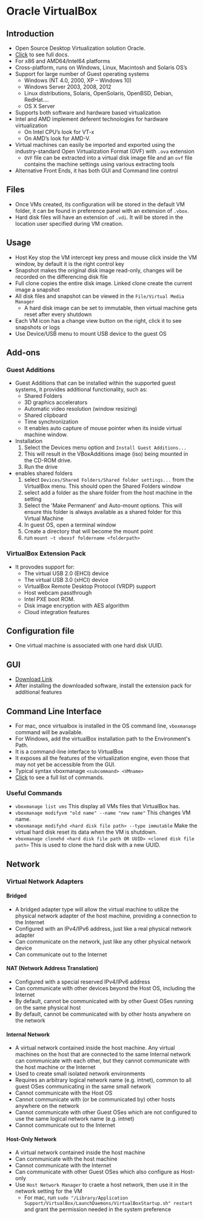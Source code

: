 # Oracle VirtualBox

## Introduction

- Open Source Desktop Virtualization solution Oracle.
- [Click](https://www.virtualbox.org/wiki/Documentation) to see full docs.
- For x86 and AMD64/Intel64 platforms
- Cross-platform, runs on Windows, Linux, Macintosh and Solaris OS’s
- Support for large number of Guest operating systems
  - Windows (NT 4.0, 2000, XP – Windows 10)
  - Windows Server 2003, 2008, 2012
  - Linux distributions, Solaris, OpenSolaris, OpenBSD, Debian, RedHat….
  - OS X Server
- Supports both software and hardware based virtualization
- Intel and AMD implement deferent technologies for hardware virtualization
  - On Intel CPU’s look for VT-x
  - On AMD’s look for AMD-V.
- Virtual machines can easily be imported and exported using the industry-standard Open Virtualization Format (OVF) with `.ova` extension
  - `OVF` file can be extracted into a virtual disk image file and an `ovf` file contains the machine settings using various extracting tools
- Alternative Front Ends, it has both GUI and Command line control

## Files

- Once VMs created, its configuration will be stored in the default VM folder, it can be found in preference panel with an extension of `.vbox`.
- Hard disk files will have an extension of `.vdi`. It will be stored in the location user specified during VM creation.

## Usage

- Host Key stop the VM intercept key press and mouse click inside the VM window, by default it is the right control key
- Snapshot makes the original disk image read-only, changes will be recorded on the differencing disk file
- Full clone copies the entire disk image. Linked clone create the current image a snapshot
- All disk files and snapshot can be viewed in the `File/Virtual Media Manager`
  - A hard disk image can be set to immutable, then virtual machine gets reset after every shutdown
- Each VM icon has a change view button on the right, click it to see snapshots or logs
- Use Device/USB menu to mount USB device to the guest OS

## Add-ons

### Guest Additions

- Guest Additions that can be installed within the supported guest systems, it provides additional functionality, such as:
  - Shared Folders
  - 3D graphics accelerators
  - Automatic video resolution (window resizing)
  - Shared clipboard
  - Time synchronization
  - It enables auto capture of mouse pointer when its inside virtual machine window.
- Installation
  1. Select the Devices menu option and `Install Guest Additions...`
  2. This will result in the VBoxAdditions image (iso) being mounted in the CD-ROM drive.
  3. Run the drive
- enables shared folders
  1. select `Devices/Shared Folders/Shared folder settings...` from the VirtualBox menu. This should open the Shared Folders window
  2. select add a folder as the share folder from the host machine in the setting
  3. Select the 'Make Permanent' and Auto-mount options. This will ensure this folder is always available as a shared folder for this Virtual Machine
  4. In guest OS, open a terminal window
  5. Create a directory that will become the mount point
  6. run `mount –t vboxsf foldername <folderpath>`

### VirtualBox Extension Pack

- It provodes support for:
  - The virtual USB 2.0 (EHCI) device
  - The virtual USB 3.0 (xHCI) device
  - VirtualBox Remote Desktop Protocol (VRDP) support
  - Host webcam passthrough
  - Intel PXE boot ROM.
  - Disk image encryption with AES algorithm
  - Cloud integration features

## Configuration file

- One virtual machine is associated with one hard disk UUID.

## GUI

- [Download Link](https://www.virtualbox.org/wiki/Downloads)
- After installing the downloaded software, install the extension pack for additional features

## Command Line Interface

- For mac, once virtualbox is installed in the OS command line, `vboxmanage` command will be available.
- For Windows, add the virtualBox installation path to the Environment's Path.
- It is a command-line interface to VirtualBox
- It exposes all the features of the virtualization engine, even those that may not yet be accessible from the GUI.
- Typical syntax vboxmanage `<subcommand> <VMname>`
- [Click](https://www.virtualbox.org/manual/UserManual.html#vboxmanage-intro) to see a full list of commands.

### Useful Commands

- `vboxmanage list vms` This display all VMs files that VirtualBox has.
- `vboxmanage modifyvm "old name" --name "new name"` This changes VM name.
- `vboxmanage modifyhd <hard disk file path> --type immutable` Make the virtual hard disk reset its data when the VM is shutdown.
- `vboxmanage clonehd <hard disk file path OR UUID> <cloned disk file path>` This is used to clone the hard disk with a new UUID.

## Network

### Virtual Network Adapters

#### Bridged

- A bridged adapter type will allow the virtual machine to utilize the physical network adapter of the host machine, providing a connection to the Internet
- Configured with an IPv4/IPv6 address, just like a real physical network adapter
- Can communicate on the network, just like any other physical network device
- Can communicate out to the Internet

#### NAT (Network Address Translation)

- Configured with a special reserved IPv4/IPv6 address
- Can communicate with other devices beyond the Host OS, including the Internet
- By default, cannot be communicated with by other Guest OSes running on the same physical host
- By default, cannot be communicated with by other hosts anywhere on the network

#### Internal Network

- A virtual network contained inside the host machine. Any virtual machines on the host that are connected to the same Internal network can communicate with each other, but they cannot communicate with the host machine or the Internet
- Used to create small isolated network environments
- Requires an arbitrary logical network name (e.g. intnet), common to all guest OSes communicating in the same small network
- Cannot communicate with the Host OS
- Cannot communicate with (or be communicated by) other hosts anywhere on the network
- Cannot communicate with other Guest OSes which are not configured to use the same logical network name (e.g. intnet)
- Cannot communicate out to the Internet

#### Host-Only Network

- A virtual network contained inside the host machine
- Can communicate with the host machine
- Cannot communicate with the Internet
- Can communicate with other Guest OSes which also configure as Host-only
- Use `Host Network Manager` to craete a host network, then use it in the network setting for the VM
  - For mac, run `sudo "/Library/Application Support/VirtualBox/LaunchDaemons/VirtualBoxStartup.sh" restart` and grant the permission needed in the system preference
